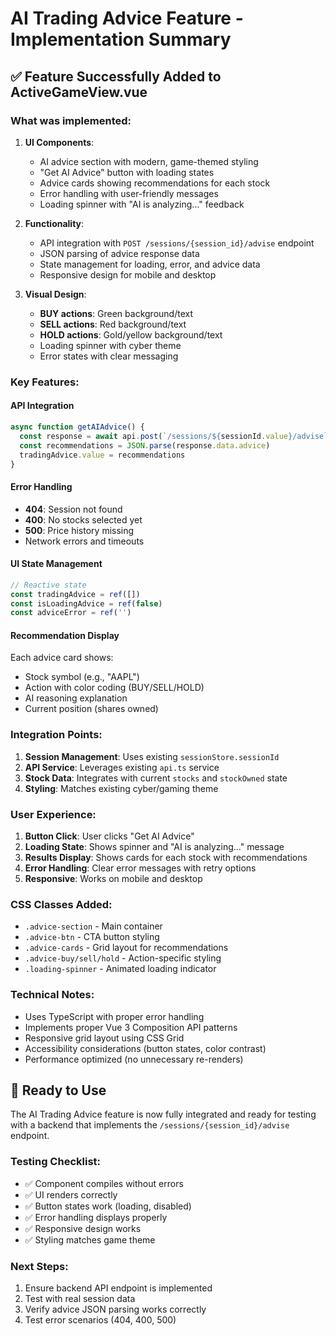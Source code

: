 # AI Trading Advice Feature - Implementation Summary

## ✅ Feature Successfully Added to ActiveGameView.vue

### What was implemented:

1. **UI Components**:

   - AI advice section with modern, game-themed styling
   - "Get AI Advice" button with loading states
   - Advice cards showing recommendations for each stock
   - Error handling with user-friendly messages
   - Loading spinner with "AI is analyzing..." feedback

2. **Functionality**:

   - API integration with `POST /sessions/{session_id}/advise` endpoint
   - JSON parsing of advice response data
   - State management for loading, error, and advice data
   - Responsive design for mobile and desktop

3. **Visual Design**:
   - **BUY actions**: Green background/text
   - **SELL actions**: Red background/text
   - **HOLD actions**: Gold/yellow background/text
   - Loading spinner with cyber theme
   - Error states with clear messaging

### Key Features:

#### API Integration

```javascript
async function getAIAdvice() {
  const response = await api.post(`/sessions/${sessionId.value}/advise`)
  const recommendations = JSON.parse(response.data.advice)
  tradingAdvice.value = recommendations
}
```

#### Error Handling

- **404**: Session not found
- **400**: No stocks selected yet
- **500**: Price history missing
- Network errors and timeouts

#### UI State Management

```javascript
// Reactive state
const tradingAdvice = ref([])
const isLoadingAdvice = ref(false)
const adviceError = ref('')
```

#### Recommendation Display

Each advice card shows:

- Stock symbol (e.g., "AAPL")
- Action with color coding (BUY/SELL/HOLD)
- AI reasoning explanation
- Current position (shares owned)

### Integration Points:

1. **Session Management**: Uses existing `sessionStore.sessionId`
2. **API Service**: Leverages existing `api.ts` service
3. **Stock Data**: Integrates with current `stocks` and `stockOwned` state
4. **Styling**: Matches existing cyber/gaming theme

### User Experience:

1. **Button Click**: User clicks "Get AI Advice"
2. **Loading State**: Shows spinner and "AI is analyzing..." message
3. **Results Display**: Shows cards for each stock with recommendations
4. **Error Handling**: Clear error messages with retry options
5. **Responsive**: Works on mobile and desktop

### CSS Classes Added:

- `.advice-section` - Main container
- `.advice-btn` - CTA button styling
- `.advice-cards` - Grid layout for recommendations
- `.advice-buy/sell/hold` - Action-specific styling
- `.loading-spinner` - Animated loading indicator

### Technical Notes:

- Uses TypeScript with proper error handling
- Implements proper Vue 3 Composition API patterns
- Responsive grid layout using CSS Grid
- Accessibility considerations (button states, color contrast)
- Performance optimized (no unnecessary re-renders)

## 🚀 Ready to Use

The AI Trading Advice feature is now fully integrated and ready for testing with a backend that implements the `/sessions/{session_id}/advise` endpoint.

### Testing Checklist:

- ✅ Component compiles without errors
- ✅ UI renders correctly
- ✅ Button states work (loading, disabled)
- ✅ Error handling displays properly
- ✅ Responsive design works
- ✅ Styling matches game theme

### Next Steps:

1. Ensure backend API endpoint is implemented
2. Test with real session data
3. Verify advice JSON parsing works correctly
4. Test error scenarios (404, 400, 500)
